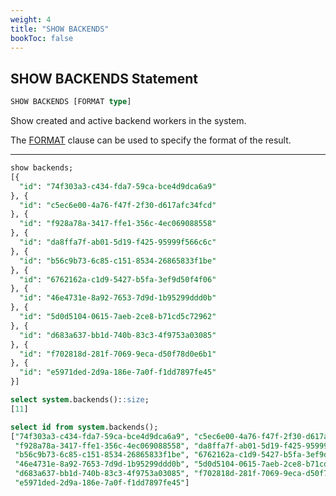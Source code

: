 ```yaml
---
weight: 4
title: "SHOW BACKENDS"
bookToc: false
---
```


## SHOW BACKENDS Statement

```SQL
SHOW BACKENDS [FORMAT type]
```

Show created and active backend workers in the system.

The [FORMAT](/docs/sql/query/format) clause can be used to specify the format of the result.

---

```SQL
show backends;
[{
  "id": "74f303a3-c434-fda7-59ca-bce4d9dca6a9"
}, {
  "id": "c5ec6e00-4a76-f47f-2f30-d617afc34fcd"
}, {
  "id": "f928a78a-3417-ffe1-356c-4ec069088558"
}, {
  "id": "da8ffa7f-ab01-5d19-f425-95999f566c6c"
}, {
  "id": "b56c9b73-6c85-c151-8534-26865833f1be"
}, {
  "id": "6762162a-c1d9-5427-b5fa-3ef9d50f4f06"
}, {
  "id": "46e4731e-8a92-7653-7d9d-1b95299ddd0b"
}, {
  "id": "5d0d5104-0615-7aeb-2ce8-b71cd5c72962"
}, {
  "id": "d683a637-bb1d-740b-83c3-4f9753a03085"
}, {
  "id": "f702818d-281f-7069-9eca-d50f78d0e6b1"
}, {
  "id": "e5971ded-2d9a-186e-7a0f-f1dd7897fe45"
}]

select system.backends()::size;
[11]

select id from system.backends();
["74f303a3-c434-fda7-59ca-bce4d9dca6a9", "c5ec6e00-4a76-f47f-2f30-d617afc34fcd",
 "f928a78a-3417-ffe1-356c-4ec069088558", "da8ffa7f-ab01-5d19-f425-95999f566c6c",
 "b56c9b73-6c85-c151-8534-26865833f1be", "6762162a-c1d9-5427-b5fa-3ef9d50f4f06",
 "46e4731e-8a92-7653-7d9d-1b95299ddd0b", "5d0d5104-0615-7aeb-2ce8-b71cd5c72962",
 "d683a637-bb1d-740b-83c3-4f9753a03085", "f702818d-281f-7069-9eca-d50f78d0e6b1",
 "e5971ded-2d9a-186e-7a0f-f1dd7897fe45"]
```
